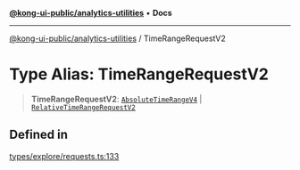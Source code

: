 [**@kong-ui-public/analytics-utilities**](../README.md) • **Docs**

***

[@kong-ui-public/analytics-utilities](../README.md) / TimeRangeRequestV2

# Type Alias: TimeRangeRequestV2

> **TimeRangeRequestV2**: [`AbsoluteTimeRangeV4`](../interfaces/AbsoluteTimeRangeV4.md) \| [`RelativeTimeRangeRequestV2`](../interfaces/RelativeTimeRangeRequestV2.md)

## Defined in

[types/explore/requests.ts:133](https://github.com/Kong/public-ui-components/blob/main/packages/analytics/analytics-utilities/src/types/explore/requests.ts#L133)
